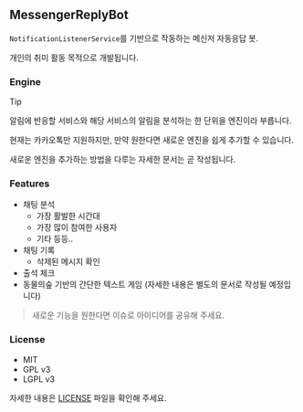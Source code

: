 ## MessengerReplyBot

`NotificationListenerService`를 기반으로 작동하는 메신저 자동응답 봇.

개인의 취미 활동 목적으로 개발됩니다.

### Engine

> [!TIP]
> 알림에 반응할 서비스와 해당 서비스의 알림을 분석하는 한 단위을 엔진이라 부릅니다.

현재는 카카오톡만 지원하지만, 만약 원한다면 새로운 엔진을 쉽게 추가할 수 있습니다.

새로운 엔진을 추가하는 방법을 다루는 자세한 문서는 곧 작성됩니다.

### Features

- 채팅 분석
  - 가장 활발한 시간대
  - 가장 많이 참여한 사용자
  - 기타 등등..
- 채팅 기록
  - 삭제된 메시지 확인
- 출석 체크
- 동물의숲 기반의 간단한 텍스트 게임 (자세한 내용은 별도의 문서로 작성될 예정입니다)

> 새로운 기능을 원한다면 이슈로 아이디어를 공유해 주세요.

### License

- MIT
- GPL v3
- LGPL v3

자세한 내용은 [LICENSE](LICENSE) 파일을 확인해 주세요.

